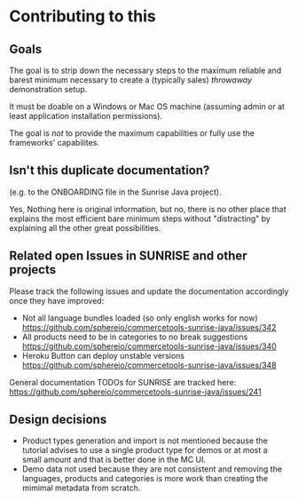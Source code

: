 # Contributing to this

## Goals

The goal is to strip down the necessary steps to the maximum reliable and barest minimum necessary to create a (typically sales) _throwaway_ demonstration setup.
 
It must be doable on a Windows or Mac OS machine (assuming admin or at least application installation permissions). 
 
The goal is _not_ to provide the maximum capabilities or fully use the frameworks' capabilites. 

## Isn't this duplicate documentation? 

(e.g. to the ONBOARDING file in the Sunrise Java project). 

Yes, Nothing here is original information, but no, there is no other place that explains the most efficient bare minimum steps without "distracting" by explaining all the other great possibilities. 

## Related open Issues in SUNRISE and other projects 

Please track the following issues and update the documentation accordingly once they have improved:

 * Not all language bundles loaded (so only english works for now)  https://github.com/sphereio/commercetools-sunrise-java/issues/342
 * All products need to be in categories to no break suggestions  https://github.com/sphereio/commercetools-sunrise-java/issues/340
 * Heroku Button can deploy unstable versions https://github.com/sphereio/commercetools-sunrise-java/issues/348 

General documentation TODOs for SUNRISE are tracked here: https://github.com/sphereio/commercetools-sunrise-java/issues/241

## Design decisions

 * Product types generation and import is not mentioned because the tutorial advises to use a single product type for demos or at most a small amount and that is better done in the MC UI. 
 * Demo data not used because they are not consistent and removing the languages, products and categories is more work than creating the mimimal metadata from scratch. 